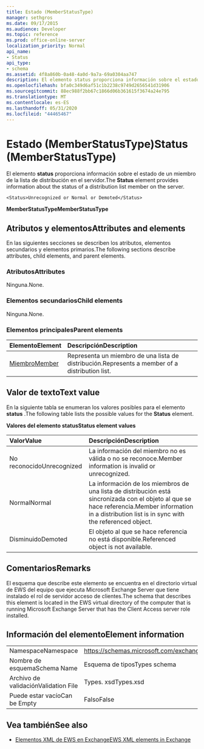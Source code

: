 ```yaml
---
title: Estado (MemberStatusType)
manager: sethgros
ms.date: 09/17/2015
ms.audience: Developer
ms.topic: reference
ms.prod: office-online-server
localization_priority: Normal
api_name:
- Status
api_type:
- schema
ms.assetid: 4f8a860b-0a48-4a0d-9a7a-69a0304aa747
description: El elemento status proporciona información sobre el estado de un miembro de la lista de distribución en el servidor.
ms.openlocfilehash: bfa0c349d6af51c1b2238c9749d2656541d31906
ms.sourcegitcommit: 88ec988f2bb67c1866d06b361615f3674a24e795
ms.translationtype: MT
ms.contentlocale: es-ES
ms.lasthandoff: 05/31/2020
ms.locfileid: "44465467"
---
```

# <a name="status-memberstatustype"></a><span data-ttu-id="38e5a-103">Estado (MemberStatusType)</span><span class="sxs-lookup"><span data-stu-id="38e5a-103">Status (MemberStatusType)</span></span>

<span data-ttu-id="38e5a-104">El elemento **status** proporciona información sobre el estado de un miembro de la lista de distribución en el servidor.</span><span class="sxs-lookup"><span data-stu-id="38e5a-104">The **Status** element provides information about the status of a distribution list member on the server.</span></span> 
  
```
<Status>Unrecognized or Normal or Demoted</Status>
```

 <span data-ttu-id="38e5a-105">**MemberStatusType**</span><span class="sxs-lookup"><span data-stu-id="38e5a-105">**MemberStatusType**</span></span>
## <a name="attributes-and-elements"></a><span data-ttu-id="38e5a-106">Atributos y elementos</span><span class="sxs-lookup"><span data-stu-id="38e5a-106">Attributes and elements</span></span>

<span data-ttu-id="38e5a-107">En las siguientes secciones se describen los atributos, elementos secundarios y elementos primarios.</span><span class="sxs-lookup"><span data-stu-id="38e5a-107">The following sections describe attributes, child elements, and parent elements.</span></span>
  
### <a name="attributes"></a><span data-ttu-id="38e5a-108">Atributos</span><span class="sxs-lookup"><span data-stu-id="38e5a-108">Attributes</span></span>

<span data-ttu-id="38e5a-109">Ninguna.</span><span class="sxs-lookup"><span data-stu-id="38e5a-109">None.</span></span>
  
### <a name="child-elements"></a><span data-ttu-id="38e5a-110">Elementos secundarios</span><span class="sxs-lookup"><span data-stu-id="38e5a-110">Child elements</span></span>

<span data-ttu-id="38e5a-111">Ninguna.</span><span class="sxs-lookup"><span data-stu-id="38e5a-111">None.</span></span>
  
### <a name="parent-elements"></a><span data-ttu-id="38e5a-112">Elementos principales</span><span class="sxs-lookup"><span data-stu-id="38e5a-112">Parent elements</span></span>

|<span data-ttu-id="38e5a-113">**Elemento**</span><span class="sxs-lookup"><span data-stu-id="38e5a-113">**Element**</span></span>|<span data-ttu-id="38e5a-114">**Descripción**</span><span class="sxs-lookup"><span data-stu-id="38e5a-114">**Description**</span></span>|
|:-----|:-----|
|[<span data-ttu-id="38e5a-115">Miembro</span><span class="sxs-lookup"><span data-stu-id="38e5a-115">Member</span></span>](member-ex15websvcsotherref.md) <br/> |<span data-ttu-id="38e5a-116">Representa un miembro de una lista de distribución.</span><span class="sxs-lookup"><span data-stu-id="38e5a-116">Represents a member of a distribution list.</span></span>  <br/> |
   
## <a name="text-value"></a><span data-ttu-id="38e5a-117">Valor de texto</span><span class="sxs-lookup"><span data-stu-id="38e5a-117">Text value</span></span>

<span data-ttu-id="38e5a-118">En la siguiente tabla se enumeran los valores posibles para el elemento **status** .</span><span class="sxs-lookup"><span data-stu-id="38e5a-118">The following table lists the possible values for the **Status** element.</span></span> 
  
<span data-ttu-id="38e5a-119">**Valores del elemento status**</span><span class="sxs-lookup"><span data-stu-id="38e5a-119">**Status element values**</span></span>

|<span data-ttu-id="38e5a-120">**Valor**</span><span class="sxs-lookup"><span data-stu-id="38e5a-120">**Value**</span></span>|<span data-ttu-id="38e5a-121">**Descripción**</span><span class="sxs-lookup"><span data-stu-id="38e5a-121">**Description**</span></span>|
|:-----|:-----|
|<span data-ttu-id="38e5a-122">No reconocido</span><span class="sxs-lookup"><span data-stu-id="38e5a-122">Unrecognized</span></span>  <br/> |<span data-ttu-id="38e5a-123">La información del miembro no es válida o no se reconoce.</span><span class="sxs-lookup"><span data-stu-id="38e5a-123">Member information is invalid or unrecognized.</span></span>  <br/> |
|<span data-ttu-id="38e5a-124">Normal</span><span class="sxs-lookup"><span data-stu-id="38e5a-124">Normal</span></span>  <br/> |<span data-ttu-id="38e5a-125">La información de los miembros de una lista de distribución está sincronizada con el objeto al que se hace referencia.</span><span class="sxs-lookup"><span data-stu-id="38e5a-125">Member information in a distribution list is in sync with the referenced object.</span></span>  <br/> |
|<span data-ttu-id="38e5a-126">Disminuido</span><span class="sxs-lookup"><span data-stu-id="38e5a-126">Demoted</span></span>  <br/> |<span data-ttu-id="38e5a-127">El objeto al que se hace referencia no está disponible.</span><span class="sxs-lookup"><span data-stu-id="38e5a-127">Referenced object is not available.</span></span>  <br/> |
   
## <a name="remarks"></a><span data-ttu-id="38e5a-128">Comentarios</span><span class="sxs-lookup"><span data-stu-id="38e5a-128">Remarks</span></span>

<span data-ttu-id="38e5a-129">El esquema que describe este elemento se encuentra en el directorio virtual de EWS del equipo que ejecuta Microsoft Exchange Server que tiene instalado el rol de servidor acceso de clientes.</span><span class="sxs-lookup"><span data-stu-id="38e5a-129">The schema that describes this element is located in the EWS virtual directory of the computer that is running Microsoft Exchange Server that has the Client Access server role installed.</span></span>
  
## <a name="element-information"></a><span data-ttu-id="38e5a-130">Información del elemento</span><span class="sxs-lookup"><span data-stu-id="38e5a-130">Element information</span></span>

|||
|:-----|:-----|
|<span data-ttu-id="38e5a-131">Namespace</span><span class="sxs-lookup"><span data-stu-id="38e5a-131">Namespace</span></span>  <br/> |https://schemas.microsoft.com/exchange/services/2006/types  <br/> |
|<span data-ttu-id="38e5a-132">Nombre de esquema</span><span class="sxs-lookup"><span data-stu-id="38e5a-132">Schema Name</span></span>  <br/> |<span data-ttu-id="38e5a-133">Esquema de tipos</span><span class="sxs-lookup"><span data-stu-id="38e5a-133">Types schema</span></span>  <br/> |
|<span data-ttu-id="38e5a-134">Archivo de validación</span><span class="sxs-lookup"><span data-stu-id="38e5a-134">Validation File</span></span>  <br/> |<span data-ttu-id="38e5a-135">Types. xsd</span><span class="sxs-lookup"><span data-stu-id="38e5a-135">Types.xsd</span></span>  <br/> |
|<span data-ttu-id="38e5a-136">Puede estar vacío</span><span class="sxs-lookup"><span data-stu-id="38e5a-136">Can be Empty</span></span>  <br/> |<span data-ttu-id="38e5a-137">Falso</span><span class="sxs-lookup"><span data-stu-id="38e5a-137">False</span></span>  <br/> |
   
## <a name="see-also"></a><span data-ttu-id="38e5a-138">Vea también</span><span class="sxs-lookup"><span data-stu-id="38e5a-138">See also</span></span>



- [<span data-ttu-id="38e5a-139">Elementos XML de EWS en Exchange</span><span class="sxs-lookup"><span data-stu-id="38e5a-139">EWS XML elements in Exchange</span></span>](ews-xml-elements-in-exchange.md)

